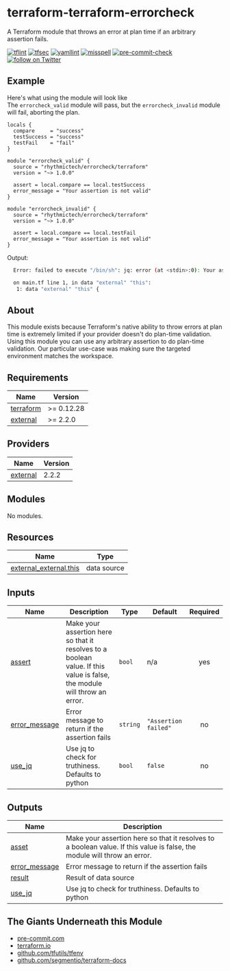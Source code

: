 # terraform-terraform-errorcheck
A Terraform module that throws an error at plan time if an arbitrary assertion fails.

[![tflint](https://github.com/rhythmictech/terraform-terraform-errorcheck/workflows/tflint/badge.svg?branch=master&event=push)](https://github.com/rhythmictech/terraform-terraform-errorcheck/actions?query=workflow%3Atflint+event%3Apush+branch%3Amaster)
[![tfsec](https://github.com/rhythmictech/terraform-terraform-errorcheck/workflows/tfsec/badge.svg?branch=master&event=push)](https://github.com/rhythmictech/terraform-terraform-errorcheck/actions?query=workflow%3Atfsec+event%3Apush+branch%3Amaster)
[![yamllint](https://github.com/rhythmictech/terraform-terraform-errorcheck/workflows/yamllint/badge.svg?branch=master&event=push)](https://github.com/rhythmictech/terraform-terraform-errorcheck/actions?query=workflow%3Ayamllint+event%3Apush+branch%3Amaster)
[![misspell](https://github.com/rhythmictech/terraform-terraform-errorcheck/workflows/misspell/badge.svg?branch=master&event=push)](https://github.com/rhythmictech/terraform-terraform-errorcheck/actions?query=workflow%3Amisspell+event%3Apush+branch%3Amaster)
[![pre-commit-check](https://github.com/rhythmictech/terraform-terraform-errorcheck/workflows/pre-commit-check/badge.svg?branch=master&event=push)](https://github.com/rhythmictech/terraform-terraform-errorcheck/actions?query=workflow%3Apre-commit-check+event%3Apush+branch%3Amaster)
<a href="https://twitter.com/intent/follow?screen_name=RhythmicTech"><img src="https://img.shields.io/twitter/follow/RhythmicTech?style=social&logo=twitter" alt="follow on Twitter"></a>

## Example
Here's what using the module will look like  
The `errorcheck_valid` module will pass, but the `errorcheck_invalid` module will fail, aborting the plan.
```hcl
locals {
  compare     = "success"
  testSuccess = "success"
  testFail    = "fail"
}

module "errorcheck_valid" {
  source = "rhythmictech/errorcheck/terraform"
  version = "~> 1.0.0"

  assert = local.compare == local.testSuccess
  error_message = "Your assertion is not valid"
}

module "errorcheck_invalid" {
  source = "rhythmictech/errorcheck/terraform"
  version = "~> 1.0.0"

  assert = local.compare == local.testFail
  error_message = "Your assertion is not valid"
}
```
Output:
```bash
  Error: failed to execute "/bin/sh": jq: error (at <stdin>:0): Your assertion is not valid

  on main.tf line 1, in data "external" "this":
   1: data "external" "this" {
```

## About
This module exists because Terraform's native ability to throw errors at plan time is extremely limited if your provider doesn't do plan-time validation. Using this module you can use any arbitrary assertion to do plan-time validation. Our particular use-case was making sure the targeted environment matches the workspace.

<!-- BEGINNING OF PRE-COMMIT-TERRAFORM DOCS HOOK -->
## Requirements

| Name | Version |
|------|---------|
| <a name="requirement_terraform"></a> [terraform](#requirement\_terraform) | >= 0.12.28 |
| <a name="requirement_external"></a> [external](#requirement\_external) | >= 2.2.0 |

## Providers

| Name | Version |
|------|---------|
| <a name="provider_external"></a> [external](#provider\_external) | 2.2.2 |

## Modules

No modules.

## Resources

| Name | Type |
|------|------|
| [external_external.this](https://registry.terraform.io/providers/hashicorp/external/latest/docs/data-sources/external) | data source |

## Inputs

| Name | Description | Type | Default | Required |
|------|-------------|------|---------|:--------:|
| <a name="input_assert"></a> [assert](#input\_assert) | Make your assertion here so that it resolves to a boolean value. If this value is false, the module will throw an error. | `bool` | n/a | yes |
| <a name="input_error_message"></a> [error\_message](#input\_error\_message) | Error message to return if the assertion fails | `string` | `"Assertion failed"` | no |
| <a name="input_use_jq"></a> [use\_jq](#input\_use\_jq) | Use jq to check for truthiness. Defaults to python | `bool` | `false` | no |

## Outputs

| Name | Description |
|------|-------------|
| <a name="output_asset"></a> [asset](#output\_asset) | Make your assertion here so that it resolves to a boolean value. If this value is false, the module will throw an error. |
| <a name="output_error_message"></a> [error\_message](#output\_error\_message) | Error message to return if the assertion fails |
| <a name="output_result"></a> [result](#output\_result) | Result of data source |
| <a name="output_use_jq"></a> [use\_jq](#output\_use\_jq) | Use jq to check for truthiness. Defaults to python |
<!-- END OF PRE-COMMIT-TERRAFORM DOCS HOOK -->

## The Giants Underneath this Module
- [pre-commit.com](pre-commit.com)
- [terraform.io](terraform.io)
- [github.com/tfutils/tfenv](github.com/tfutils/tfenv)
- [github.com/segmentio/terraform-docs](github.com/segmentio/terraform-docs)
